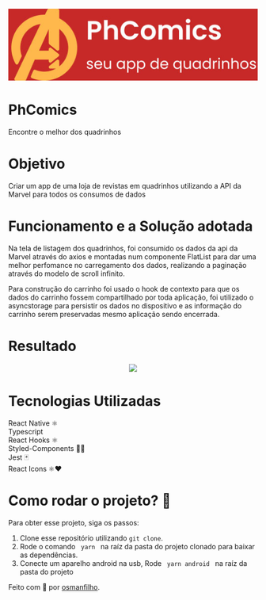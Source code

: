 <p align="center">
  <img src="logo.jpg" />
</p>

# PhComics
Encontre o melhor dos quadrinhos

# Objetivo 
Criar um app de uma loja de revistas em quadrinhos utilizando a API da Marvel para todos os consumos de dados

# Funcionamento e a Solução adotada

Na tela de listagem dos quadrinhos, foi consumido os dados da api da Marvel através do axios e montadas num componente FlatList para dar
uma melhor perfomance no carregamento dos dados, realizando a paginação através do modelo de scroll infinito.

Para construção do carrinho foi usado o hook de contexto para que os dados do carrinho fossem compartilhado por toda aplicação, foi utilizado o asyncstorage
para persistir os dados no dispositivo e as informação do carrinho serem preservadas mesmo aplicação sendo encerrada.

# Resultado 

<p align="center">
  <img src="resultado.gif" />
</p>


# Tecnologias Utilizadas
React Native ⚛️ <br />
Typescript <br />
React Hooks ⚛️ <br />
Styled-Components 💅🏻 <br />
Jest 🃏 <br />
React Icons ⚛️❤️ <br />



# Como rodar o projeto? 🤔
Para obter esse projeto, siga os passos:
1. Clone esse repositório utilizando <code>git clone</code>.
2. Rode o comando <code> yarn </code> na raíz da pasta do projeto clonado para baixar as dependências.
3. Conecte um aparelho android na usb, Rode <code> yarn android </code> na raíz da pasta do projeto

Feito com 💜 por <a href="https://www.linkedin.com/in/osman-setuval-9711a0a2/" target="blank">osmanfilho</a>.
